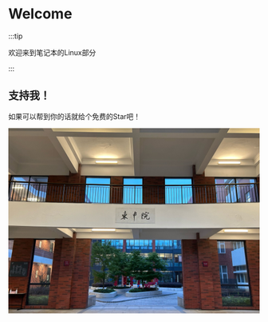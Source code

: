 # Welcome

:::tip

欢迎来到笔记本的Linux部分

:::

## 支持我！


如果可以帮到你的话就给个免费的Star吧！

![](../../static/img/intro.png)
